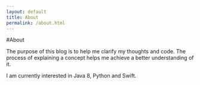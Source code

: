 ```yaml
---
layout: default
title: About
permalink: /about.html
---
```

#About

The purpose of this blog is to help me clarify my thoughts and code.  The process of explaining a concept helps me achieve a better understanding of it.

I am currently interested in Java 8, Python and Swift. 



